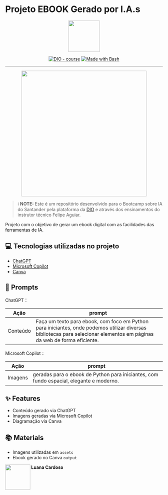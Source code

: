 # Projeto EBOOK Gerado por I.A.s

<p align="center">
    <img width="100" src=".github/assets/banner.png">
</p>

<p align="center">
<a href="https://dio.me/"><img src="https://img.shields.io/badge/DIO-Course-28DA77?logo=youtube" alt="DIO - course"></a>
<a href="https://www.gnu.org/software/bash/" title="Go to Bash homepage"><img src="https://img.shields.io/badge/Prompt-Project-blue?logo=gnu-bash&amp;logoColor=white" alt="Made with Bash"></a></p>

-------

<p align="center">
<img 
    src="./assets/cover.png"
    width="400"  
/>
</p>


 > ℹ️ **NOTE:** Este é um repositório desenvolvido para o Bootcamp sobre IA do Santander pela plataforma da  [DIO](https://dio.me) e através dos ensinamentos do instrutor técnico Felipe Aguiar.

Projeto com o objetivo de gerar um ebook digital com as facilidades das ferramentas de IA. 

## 💻 Tecnologias utilizadas no projeto

- [ChatGPT](https://chat.openai.com/) 
- [Microsoft Copilot](https://www.microsoft.com/pt-br/copilot)
- [Canva](https://www.canva.com/)

## 🧠 Prompts


ChatGPT：

|   Ação   | prompt                                                                                                                                                                                                                                                                         |
| :------: | ------------------------------------------------------------------------------------------------------------------------------------------------------------------------------------------------------------------------------------------------------------------------------ |
|  Conteúdo | Faça um texto para ebook, com foco em Python para iniciantes, onde podemos utilizar diversas bibliotecas para selecionar elementos em páginas da web de forma eficiente.


Microsoft Copilot：

|  Ação  | prompt                                                                                 |
| :----: | -------------------------------------------------------------------------------------- |
| Imagens | geradas para o ebook de Python para iniciantes, com fundo espacial, elegante e moderno.

## ✨ Features

- Conteúdo gerado via ChatGPT
- Imagens geradas via Microsoft Copilot
- Diagramação via Canva

## 📚 Materiais

- Imagens utilizadas em `assets`
- Ebook gerado no Canva `output`

<p>
    <img 
      align=left 
      margin=10 
      width=80 
      src="https://avatars.githubusercontent.com/u/112970416?v=4"
    />
    <strong>Luana Cardoso</strong>
</p>